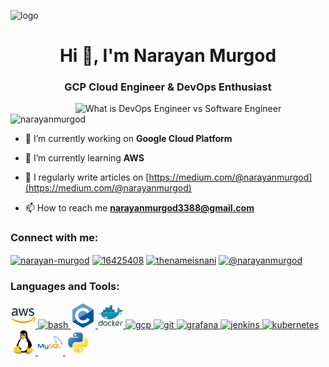 ![logo](https://miro.medium.com/v2/1*m94cECO0UlZVHZSj9qpliA.png "CI/CD อย่างง่ายด้วย Google Cloud Build ภาค 2 | by theVagabond | Medium")

<h1 align="center">Hi 👋, I'm Narayan Murgod</h1>
<h3 align="center">GCP Cloud Engineer & DevOps Enthusiast</h3>

<img align="right" width="400" src="https://www.encora.com/hubfs/DevOps%20Engineer%20vs%20Software%20Engineer.jpg#keepProtocol" alt="What is DevOps Engineer vs Software Engineer"/>

<p align="left"> <img src="https://komarev.com/ghpvc/?username=narayanmurgod&label=Profile%20views&color=0e75b6&style=flat" alt="narayanmurgod" /> </p>

- 🔭 I’m currently working on **Google Cloud Platform**

- 🌱 I’m currently learning **AWS**

- 📝 I regularly write articles on [https://medium.com/@narayanmurgod](https://medium.com/@narayanmurgod)

- 📫 How to reach me **narayanmurgod3388@gmail.com**

<!--- 📄 Know about my experiences [https://drive.google.com/file/d/1x4IHYU7JPn5TQlSDBbWz-AnIcxw7QeUP/view?usp=sharing](https://drive.google.com/file/d/1x4IHYU7JPn5TQlSDBbWz-AnIcxw7QeUP/view?usp=sharing)-->

<h3 align="left">Connect with me:</h3>
<p align="left">
<a href="https://linkedin.com/in/narayan-murgod" target="blank"><img align="center" src="https://raw.githubusercontent.com/rahuldkjain/github-profile-readme-generator/master/src/images/icons/Social/linked-in-alt.svg" alt="narayan-murgod" height="30" width="40" /></a>
<a href="https://stackoverflow.com/users/16425408" target="blank"><img align="center" src="https://raw.githubusercontent.com/rahuldkjain/github-profile-readme-generator/master/src/images/icons/Social/stack-overflow.svg" alt="16425408" height="30" width="40" /></a>
<a href="https://instagram.com/thenameisnani05" target="blank"><img align="center" src="https://raw.githubusercontent.com/rahuldkjain/github-profile-readme-generator/master/src/images/icons/Social/instagram.svg" alt="thenameisnani" height="30" width="40" /></a>
<a href="https://medium.com/@narayanmurgod" target="blank"><img align="center" src="https://raw.githubusercontent.com/rahuldkjain/github-profile-readme-generator/master/src/images/icons/Social/medium.svg" alt="@narayanmurgod" height="30" width="40" /></a>
</p>

<h3 align="left">Languages and Tools:</h3>
<p align="left"> <a href="https://aws.amazon.com" target="_blank" rel="noreferrer"> <img src="https://raw.githubusercontent.com/devicons/devicon/master/icons/amazonwebservices/amazonwebservices-original-wordmark.svg" alt="aws" width="40" height="40"/> </a> <a href="https://www.gnu.org/software/bash/" target="_blank" rel="noreferrer"> <img src="https://www.vectorlogo.zone/logos/gnu_bash/gnu_bash-icon.svg" alt="bash" width="40" height="40"/> </a> <a href="https://www.cprogramming.com/" target="_blank" rel="noreferrer"> <img src="https://raw.githubusercontent.com/devicons/devicon/master/icons/c/c-original.svg" alt="c" width="40" height="40"/> </a> <a href="https://www.docker.com/" target="_blank" rel="noreferrer"> <img src="https://raw.githubusercontent.com/devicons/devicon/master/icons/docker/docker-original-wordmark.svg" alt="docker" width="40" height="40"/> </a> <a href="https://cloud.google.com" target="_blank" rel="noreferrer"> <img src="https://www.vectorlogo.zone/logos/google_cloud/google_cloud-icon.svg" alt="gcp" width="40" height="40"/> </a> <a href="https://git-scm.com/" target="_blank" rel="noreferrer"> <img src="https://www.vectorlogo.zone/logos/git-scm/git-scm-icon.svg" alt="git" width="40" height="40"/> </a> <a href="https://grafana.com" target="_blank" rel="noreferrer"> <img src="https://www.vectorlogo.zone/logos/grafana/grafana-icon.svg" alt="grafana" width="40" height="40"/> </a> <a href="https://www.jenkins.io" target="_blank" rel="noreferrer"> <img src="https://www.vectorlogo.zone/logos/jenkins/jenkins-icon.svg" alt="jenkins" width="40" height="40"/> </a> <a href="https://kubernetes.io" target="_blank" rel="noreferrer"> <img src="https://www.vectorlogo.zone/logos/kubernetes/kubernetes-icon.svg" alt="kubernetes" width="40" height="40"/> </a> <a href="https://www.linux.org/" target="_blank" rel="noreferrer"> <img src="https://raw.githubusercontent.com/devicons/devicon/master/icons/linux/linux-original.svg" alt="linux" width="40" height="40"/> </a> <a href="https://www.mysql.com/" target="_blank" rel="noreferrer"> <img src="https://raw.githubusercontent.com/devicons/devicon/master/icons/mysql/mysql-original-wordmark.svg" alt="mysql" width="40" height="40"/> </a> <a href="https://www.python.org" target="_blank" rel="noreferrer"> <img src="https://raw.githubusercontent.com/devicons/devicon/master/icons/python/python-original.svg" alt="python" width="40" height="40"/> </a> </p>
